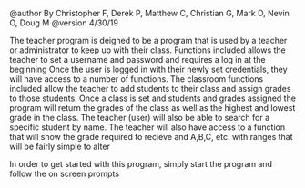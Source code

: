 @author By Christopher F, Derek P, Matthew C, Christian G, Mark D, Nevin O, Doug M
@version 4/30/19

The teacher program is deigned to be a program that is used by a teacher or administrator to keep up with their class.
Functions included allows the teacher to set a username and password and requires a log in at the beginning
Once the user is logged in with their newly set credentials, they will have access to a number of functions.
The classroom functions included allow the teacher to add students to their class and assign grades to those students.
Once a class is set and students and grades assigned the program will return the grades of the class as well as the highest
and lowest grade in the class.
The teacher (user) will also be able to search for a specific student by name. 
The teacher will also have access to a function that will show the grade required to recieve and A,B,C, etc. with ranges 
that will be fairly simple to alter

In order to get started with this program, simply start the program and follow the on screen prompts
